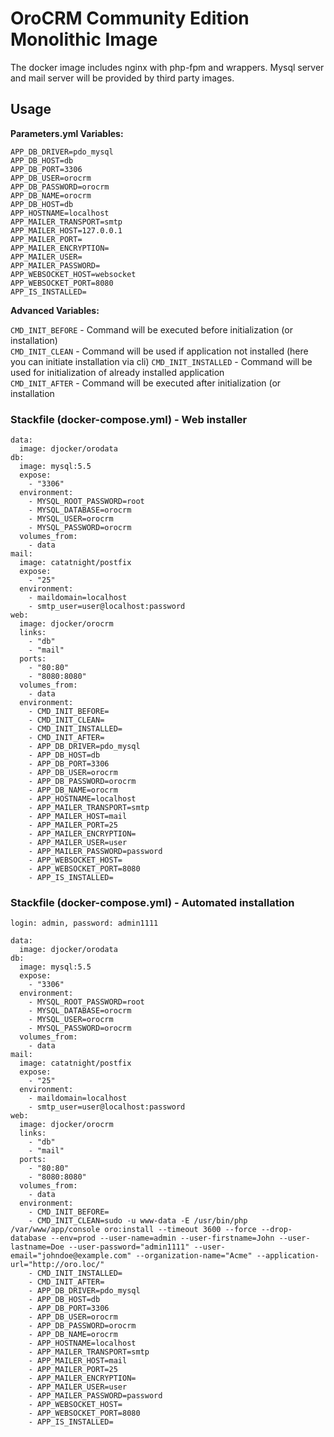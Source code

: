 # OroCRM Community Edition Monolithic Image
The docker image includes nginx with php-fpm and wrappers. Mysql server and mail server will be provided by third party images.

## Usage

**Parameters.yml Variables:**

`APP_DB_DRIVER=pdo_mysql`  
`APP_DB_HOST=db`  
`APP_DB_PORT=3306`  
`APP_DB_USER=orocrm`  
`APP_DB_PASSWORD=orocrm`  
`APP_DB_NAME=orocrm`  
`APP_DB_HOST=db`  
`APP_HOSTNAME=localhost`  
`APP_MAILER_TRANSPORT=smtp`  
`APP_MAILER_HOST=127.0.0.1`  
`APP_MAILER_PORT=`  
`APP_MAILER_ENCRYPTION=`  
`APP_MAILER_USER=`  
`APP_MAILER_PASSWORD=`  
`APP_WEBSOCKET_HOST=websocket`  
`APP_WEBSOCKET_PORT=8080`  
`APP_IS_INSTALLED=`  

**Advanced Variables:**

`CMD_INIT_BEFORE` - Command will be executed before initialization (or installation)  
`CMD_INIT_CLEAN` - Command will be used if application not installed (here you can initiate installation via cli)
`CMD_INIT_INSTALLED` - Command will be used for initialization of already installed application  
`CMD_INIT_AFTER` - Command will be executed after initialization (or installation
  
### Stackfile (docker-compose.yml) - Web installer

```
data:
  image: djocker/orodata
db:
  image: mysql:5.5
  expose:
    - "3306"
  environment:
    - MYSQL_ROOT_PASSWORD=root
    - MYSQL_DATABASE=orocrm
    - MYSQL_USER=orocrm
    - MYSQL_PASSWORD=orocrm
  volumes_from:
    - data
mail:
  image: catatnight/postfix
  expose:
    - "25"
  environment:
    - maildomain=localhost
    - smtp_user=user@localhost:password
web:
  image: djocker/orocrm
  links:
    - "db"
    - "mail"
  ports:
    - "80:80"
    - "8080:8080"
  volumes_from:
    - data
  environment:
    - CMD_INIT_BEFORE=
    - CMD_INIT_CLEAN=
    - CMD_INIT_INSTALLED=
    - CMD_INIT_AFTER=
    - APP_DB_DRIVER=pdo_mysql
    - APP_DB_HOST=db
    - APP_DB_PORT=3306
    - APP_DB_USER=orocrm
    - APP_DB_PASSWORD=orocrm
    - APP_DB_NAME=orocrm
    - APP_HOSTNAME=localhost
    - APP_MAILER_TRANSPORT=smtp
    - APP_MAILER_HOST=mail
    - APP_MAILER_PORT=25
    - APP_MAILER_ENCRYPTION=
    - APP_MAILER_USER=user
    - APP_MAILER_PASSWORD=password
    - APP_WEBSOCKET_HOST=
    - APP_WEBSOCKET_PORT=8080
    - APP_IS_INSTALLED=
```

### Stackfile (docker-compose.yml) - Automated installation

`login: admin, password: admin1111`

```
data:
  image: djocker/orodata
db:
  image: mysql:5.5
  expose:
    - "3306"
  environment:
    - MYSQL_ROOT_PASSWORD=root
    - MYSQL_DATABASE=orocrm
    - MYSQL_USER=orocrm
    - MYSQL_PASSWORD=orocrm
  volumes_from:
    - data
mail:
  image: catatnight/postfix
  expose:
    - "25"
  environment:
    - maildomain=localhost
    - smtp_user=user@localhost:password
web:
  image: djocker/orocrm
  links:
    - "db"
    - "mail"
  ports:
    - "80:80"
    - "8080:8080"
  volumes_from:
    - data
  environment:
    - CMD_INIT_BEFORE=
    - CMD_INIT_CLEAN=sudo -u www-data -E /usr/bin/php /var/www/app/console oro:install --timeout 3600 --force --drop-database --env=prod --user-name=admin --user-firstname=John --user-lastname=Doe --user-password="admin1111" --user-email="johndoe@example.com" --organization-name="Acme" --application-url="http://oro.loc/"
    - CMD_INIT_INSTALLED=
    - CMD_INIT_AFTER=
    - APP_DB_DRIVER=pdo_mysql
    - APP_DB_HOST=db
    - APP_DB_PORT=3306
    - APP_DB_USER=orocrm
    - APP_DB_PASSWORD=orocrm
    - APP_DB_NAME=orocrm
    - APP_HOSTNAME=localhost
    - APP_MAILER_TRANSPORT=smtp
    - APP_MAILER_HOST=mail
    - APP_MAILER_PORT=25
    - APP_MAILER_ENCRYPTION=
    - APP_MAILER_USER=user
    - APP_MAILER_PASSWORD=password
    - APP_WEBSOCKET_HOST=
    - APP_WEBSOCKET_PORT=8080
    - APP_IS_INSTALLED=
```
